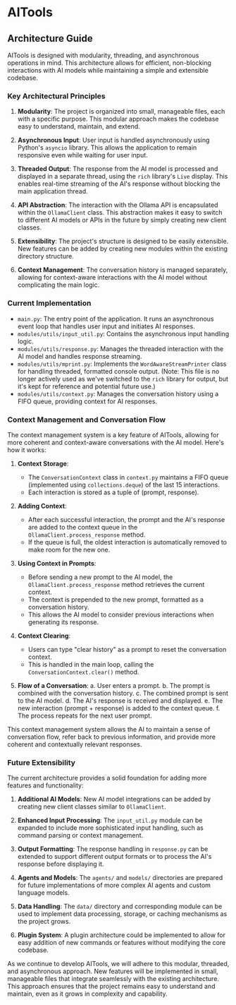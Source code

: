 # AITools

## Architecture Guide

AITools is designed with modularity, threading, and asynchronous operations in mind. This architecture allows for efficient, non-blocking interactions with AI models while maintaining a simple and extensible codebase.

### Key Architectural Principles

1. **Modularity**: The project is organized into small, manageable files, each with a specific purpose. This modular approach makes the codebase easy to understand, maintain, and extend.

2. **Asynchronous Input**: User input is handled asynchronously using Python's `asyncio` library. This allows the application to remain responsive even while waiting for user input.

3. **Threaded Output**: The response from the AI model is processed and displayed in a separate thread, using the `rich` library's `Live` display. This enables real-time streaming of the AI's response without blocking the main application thread.

4. **API Abstraction**: The interaction with the Ollama API is encapsulated within the `OllamaClient` class. This abstraction makes it easy to switch to different AI models or APIs in the future by simply creating new client classes.

5. **Extensibility**: The project's structure is designed to be easily extensible. New features can be added by creating new modules within the existing directory structure.

6. **Context Management**: The conversation history is managed separately, allowing for context-aware interactions with the AI model without complicating the main logic.

### Current Implementation

- `main.py`: The entry point of the application. It runs an asynchronous event loop that handles user input and initiates AI responses.
- `modules/utils/input_util.py`: Contains the asynchronous input handling logic.
- `modules/utils/response.py`: Manages the threaded interaction with the AI model and handles response streaming.
- `modules/utils/mprint.py`: Implements the `WordAwareStreamPrinter` class for handling threaded, formatted console output. (Note: This file is no longer actively used as we've switched to the `rich` library for output, but it's kept for reference and potential future use.)
- `modules/utils/context.py`: Manages the conversation history using a FIFO queue, providing context for AI responses.

### Context Management and Conversation Flow

The context management system is a key feature of AITools, allowing for more coherent and context-aware conversations with the AI model. Here's how it works:

1. **Context Storage**:
   - The `ConversationContext` class in `context.py` maintains a FIFO queue (implemented using `collections.deque`) of the last 15 interactions.
   - Each interaction is stored as a tuple of (prompt, response).

2. **Adding Context**:
   - After each successful interaction, the prompt and the AI's response are added to the context queue in the `OllamaClient.process_response` method.
   - If the queue is full, the oldest interaction is automatically removed to make room for the new one.

3. **Using Context in Prompts**:
   - Before sending a new prompt to the AI model, the `OllamaClient.process_response` method retrieves the current context.
   - The context is prepended to the new prompt, formatted as a conversation history.
   - This allows the AI model to consider previous interactions when generating its response.

4. **Context Clearing**:
   - Users can type "clear history" as a prompt to reset the conversation context.
   - This is handled in the main loop, calling the `ConversationContext.clear()` method.

5. **Flow of a Conversation**:
   a. User enters a prompt.
   b. The prompt is combined with the conversation history.
   c. The combined prompt is sent to the AI model.
   d. The AI's response is received and displayed.
   e. The new interaction (prompt + response) is added to the context queue.
   f. The process repeats for the next user prompt.

This context management system allows the AI to maintain a sense of conversation flow, refer back to previous information, and provide more coherent and contextually relevant responses.

### Future Extensibility

The current architecture provides a solid foundation for adding more features and functionality:

1. **Additional AI Models**: New AI model integrations can be added by creating new client classes similar to `OllamaClient`.

2. **Enhanced Input Processing**: The `input_util.py` module can be expanded to include more sophisticated input handling, such as command parsing or context management.

3. **Output Formatting**: The response handling in `response.py` can be extended to support different output formats or to process the AI's response before displaying it.

4. **Agents and Models**: The `agents/` and `models/` directories are prepared for future implementations of more complex AI agents and custom language models.

5. **Data Handling**: The `data/` directory and corresponding module can be used to implement data processing, storage, or caching mechanisms as the project grows.

6. **Plugin System**: A plugin architecture could be implemented to allow for easy addition of new commands or features without modifying the core codebase.

As we continue to develop AITools, we will adhere to this modular, threaded, and asynchronous approach. New features will be implemented in small, manageable files that integrate seamlessly with the existing architecture. This approach ensures that the project remains easy to understand and maintain, even as it grows in complexity and capability.

